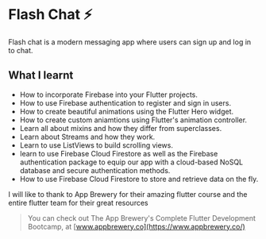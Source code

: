 
# Flash Chat ⚡️

Flash chat is a modern messaging app where users can sign up and log in to chat.


## What I learnt

- How to incorporate Firebase into your Flutter projects.
- How to use Firebase authentication to register and sign in users.
- How to create beautiful animations using the Flutter Hero widget.
- How to create custom aniamtions using Flutter's animation controller. 
- Learn all about mixins and how they differ from superclasses.
- Learn about Streams and how they work.
- Learn to use ListViews to build scrolling views.
- learn to use Firebase Cloud Firestore as well as the Firebase authentication package 
 to equip our app with a cloud-based NoSQL database and secure authentication methods. 
- How to use Firebase Cloud Firestore to store and retrieve data on the fly.

I will like to thank to App Brewery for their amazing flutter course and 
the entire flutter team for their great resources

>You can check out The App Brewery's Complete Flutter Development Bootcamp, at [www.appbrewery.co](https://www.appbrewery.co/)
